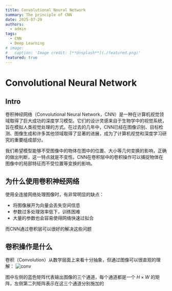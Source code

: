 ```yaml
---
title: Convolutional Neural Network
summary: The principle of CNN
date: 2025-07-29
authors:
  - admin
tags:
  - CNN
  - Deep Learning
# image:
#   caption: 'Image credit: [**Unsplash**](./featured.png)'
featured: true
---
```


# Convolutional Neural Network

## Intro
卷积神经网络（Convolutional Neural Network，CNN）是一种在计算机视觉领域取得了巨大成功的深度学习模型。它们的设计灵感来自于生物学中的视觉系统，旨在模拟人类视觉处理的方式。在过去的几年中，CNN已经在图像识别、目标检测、图像生成和许多其他领域取得了显著的进展，成为了计算机视觉和深度学习研究的重要组成部分。

我们希望模型能够不受图像中的物体在图中的位置、大小等几何变换的影响，正确的做出判断，这一特点就是不变性。CNN在卷积层中的卷积操作可以捕捉物体在图像中的局部特征而不受位置等变换的影响。

## 为什么使用卷积神经网络

使用全连接网络处理图像时，有非常明显的缺点：
- 将图像展开为向量会丢失空间信息
- 参数过多处理效率低下，训练困难
- 大量的参数也会容易使得网络快速过拟合

而CNN通过卷积层可以很好的解决这些问题

## 卷积操作是什么
卷积（Convolution）从数学层面上来看十分抽象，但通过图像可以很直观的理解：
![conv](/CNN/conv.gif)

图中左侧的蓝色矩阵代表输出图像的三个通道，每个通道都是一个 $H \times W$ 的矩阵，左侧第二列矩阵表示在这三个通道分别施加的
